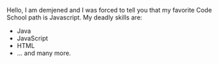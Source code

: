 Hello, I am demjened and I was forced to tell you that my favorite Code School path is Javascript.
My deadly skills are:
* Java
* JavaScript
* HTML
* ... and many more.